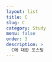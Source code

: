 ```yaml
---
layout: list
title: C
slug: C
category: Study
menu: false
order: 3
description: >
  C에 대한 포스팅
---
```

